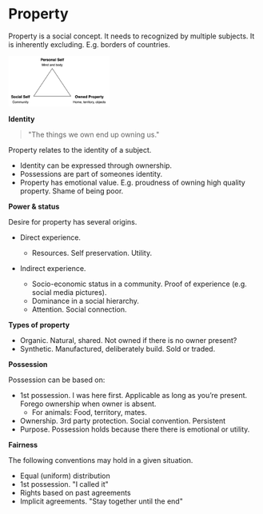 # Property

Property is a social concept. It needs to recognized by multiple subjects. It is inherently excluding. E.g. borders of countries.



<img src="../img/personal-social-selves.png" alt="personal-social-selves" style="width:40%;" />





**Identity**

> "The things we own end up owning us."

Property relates to the identity of a subject.

- Identity can be expressed through ownership.
- Possessions are part of someones identity.
- Property has emotional value. E.g. proudness of owning high quality property. Shame of being poor.



**Power & status**

Desire for property has several origins.

- Direct experience. 
  - Resources. Self preservation. Utility.

- Indirect experience.
  - Socio-economic status in a community. Proof of experience (e.g. social media pictures).
  - Dominance in a social hierarchy.
  - Attention. Social connection.




**Types of property**

- Organic. Natural, shared. Not owned if there is no owner present?
- Synthetic. Manufactured, deliberately build. Sold or traded.



**Possession**

Possession can be based on:

- 1st possession. I was here first. Applicable as long as you’re present. Forego ownership when owner is absent. 
  - For animals: Food, territory, mates.
- Ownership. 3rd party protection. Social convention. Persistent
- Purpose. Possession holds because there there is emotional or utility.



**Fairness**

The following conventions may hold in a given situation.

- Equal (uniform) distribution
- 1st possession. "I called it"
- Rights based on past agreements
- Implicit agreements. "Stay together until the end"
